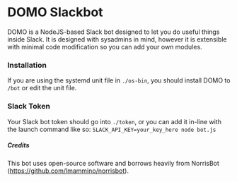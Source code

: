 # DOMO Slackbot

DOMO is a NodeJS-based Slack bot designed to let you do useful things inside Slack. It is designed with sysadmins in mind, however it is extensible with minimal code modification so you can add your own modules.

### Installation

If you are using the systemd unit file in `./os-bin`, you should install DOMO to `/bot` or edit the unit file. 

### Slack Token

Your Slack bot token should go into `./token`, or you can add it in-line with the launch command like so: `SLACK_API_KEY=your_key_here node bot.js`



##### Credits

This bot uses open-source software and borrows heavily from NorrisBot (https://github.com/lmammino/norrisbot). 
